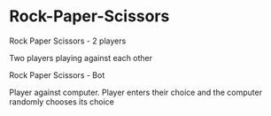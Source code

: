 # Rock-Paper-Scissors

Rock Paper Scissors - 2 players

Two players playing against each other



Rock Paper Scissors - Bot

Player against computer.
Player enters their choice and the computer randomly chooses its choice
